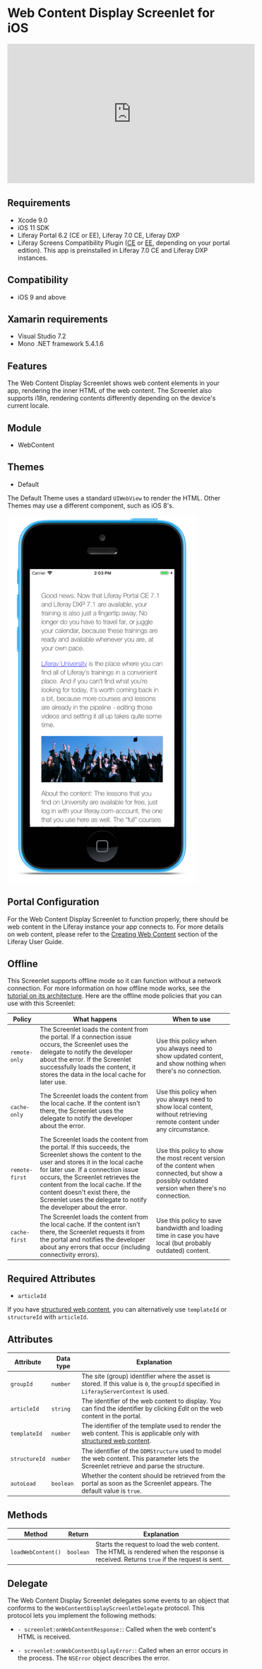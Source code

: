 # Web Content Display Screenlet for iOS [](id=webcontentdisplayscreenlet-for-ios)

<iframe width="560" height="315" src="https://www.youtube.com/embed/ODfb_4igvCs" frameborder="0" allowfullscreen></iframe>

## Requirements [](id=requirements)

- Xcode 9.0
- iOS 11 SDK
- Liferay Portal 6.2 (CE or EE), Liferay 7.0 CE, Liferay DXP 
- Liferay Screens Compatibility Plugin
  ([CE](http://www.liferay.com/marketplace/-/mp/application/54365664) or 
  [EE](http://www.liferay.com/marketplace/-/mp/application/54369726), 
  depending on your portal edition). This app is preinstalled in Liferay 7.0 CE 
  and Liferay DXP instances. 

## Compatibility [](id=compatibility)

- iOS 9 and above

## Xamarin requirements

- Visual Studio 7.2
- Mono .NET framework 5.4.1.6

## Features [](id=features)

The Web Content Display Screenlet shows web content elements in your app, 
rendering the inner HTML of the web content. The Screenlet also supports i18n, 
rendering contents differently depending on the device's current locale. 

## Module [](id=module)

- WebContent

## Themes [](id=themes)

- Default

The Default Theme uses a standard `UIWebView` to render the HTML. Other Themes 
may use a different component, such as iOS 8's. 

![The Web Content Display Screenlet using the Default (`default`) Theme](../../images/screens-ios-webcontent.png)

## Portal Configuration [](id=portal-configuration)

For the Web Content Display Screenlet to function properly, there should be web 
content in the Liferay instance your app connects to. For more details on web 
content, please refer to the 
[Creating Web Content](/discover/portal/-/knowledge_base/7-0/creating-web-content) 
section of the Liferay User Guide. 

## Offline [](id=offline)

This Screenlet supports offline mode so it can function without a network 
connection. For more information on how offline mode works, see the 
[tutorial on its architecture](/develop/tutorials/-/knowledge_base/7-0/architecture-of-offline-mode-in-liferay-screens). 
Here are the offline mode policies that you can use with this Screenlet: 

| Policy | What happens | When to use |
|--------|--------------|-------------|
| `remote-only` | The Screenlet loads the content from the portal. If a connection issue occurs, the Screenlet uses the delegate to notify the developer about the error. If the Screenlet successfully loads the content, it stores the data in the local cache for later use. | Use this policy when you always need to show updated content, and show nothing when there's no connection. |
| `cache-only` | The Screenlet loads the content from the local cache. If the content isn't there, the Screenlet uses the delegate to notify the developer about the error. | Use this policy when you always need to show local content, without retrieving remote content under any circumstance. |
| `remote-first` | The Screenlet loads the content from the portal. If this succeeds, the Screenlet shows the content to the user and stores it in the local cache for later use. If a connection issue occurs, the Screenlet retrieves the content from the local cache. If the content doesn't exist there, the Screenlet uses the delegate to notify the developer about the error. | Use this policy to show the most recent version of the content when connected, but show a possibly outdated version when there's no connection. |
| `cache-first` | The Screenlet loads the content from the local cache. If the content isn't there, the Screenlet requests it from the portal and notifies the developer about any errors that occur (including connectivity errors). | Use this policy to save bandwidth and loading time in case you have local (but probably outdated) content. |

## Required Attributes [](id=required-attributes)

- `articleId`

If you have 
[structured web content](/discover/portal/-/knowledge_base/7-0/designing-uniform-content), 
you can alternatively use `templateId` or `structureId` with `articleId`. 

## Attributes [](id=attributes)

| Attribute | Data type | Explanation |
|-----------|-----------|-------------| 
| `groupId` | `number` | The site (group) identifier where the asset is stored. If this value is `0`, the `groupId` specified in `LiferayServerContext` is used. |
| `articleId` | `string` | The identifier of the web content to display. You can find the identifier by clicking *Edit* on the web content in the portal. |
| `templateId` | `number` | The identifier of the template used to render the web content. This is applicable only with [structured web content](/discover/portal/-/knowledge_base/7-0/designing-uniform-content). |
| `structureId` | `number` | The identifier of the `DDMStructure` used to model the web content. This parameter lets the Screenlet retrieve and parse the structure. |
| `autoLoad` | `boolean` | Whether the content should be retrieved from the portal as soon as the Screenlet appears. The default value is `true`. |

## Methods [](id=methods)

| Method | Return | Explanation |
|-----------|-----------|-------------| 
|  `loadWebContent()` | `boolean` | Starts the request to load the web content. The HTML is rendered when the response is received. Returns `true` if the request is sent. |

## Delegate [](id=delegate)

The Web Content Display Screenlet delegates some events to an object that 
conforms to the `WebContentDisplayScreenletDelegate` protocol. This protocol 
lets you implement the following methods:

- `- screenlet:onWebContentResponse:`: Called when the web content's HTML is 
  received. 

- `- screenlet:onWebContentDisplayError:`: Called when an error occurs in the 
  process. The `NSError` object describes the error. 
